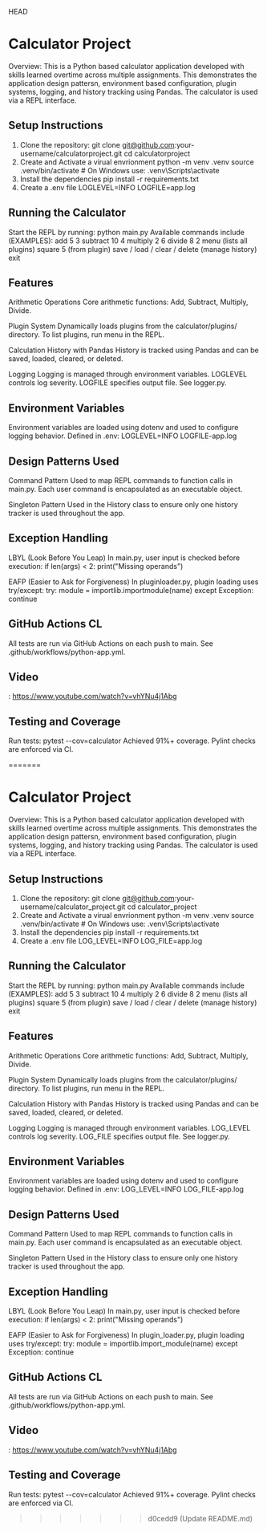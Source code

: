  HEAD

# Calculator Project
Overview:
This is a Python based calculator application developed with skills learned overtime across multiple assignments. This demonstrates the application design pattersn, environment based configuration, plugin systems, logging, and history tracking using Pandas. The calculator is used via a REPL interface.


## Setup Instructions
1. Clone the repository:
   git clone git@github.com:your-username/calculatorproject.git
   cd calculatorproject
2. Create and Activate a virual envrionment
   python -m venv .venv
   source .venv/bin/activate  # On Windows use: .venv\Scripts\activate
3. Install the dependencies
   pip install -r requirements.txt
4. Create a .env file
   LOGLEVEL=INFO
   LOGFILE=app.log

## Running the Calculator
  Start the REPL by running:
  python main.py
Available commands include (EXAMPLES):
add 5 3
subtract 10 4
multiply 2 6
divide 8 2
menu (lists all plugins)
square 5 (from plugin)
save / load / clear / delete (manage history)
exit

## Features
Arithmetic Operations
Core arithmetic functions: Add, Subtract, Multiply, Divide.

Plugin System
Dynamically loads plugins from the calculator/plugins/ directory.
To list plugins, run menu in the REPL.

Calculation History with Pandas
History is tracked using Pandas and can be saved, loaded, cleared, or deleted.

Logging
Logging is managed through environment variables.
LOGLEVEL controls log severity.
LOGFILE specifies output file.
See logger.py.

## Environment Variables
Environment variables are loaded using dotenv and used to configure logging behavior.
Defined in .env:
 LOGLEVEL=INFO
 LOGFILE-app.log

## Design Patterns Used
Command Pattern
Used to map REPL commands to function calls in main.py. Each user command is encapsulated as an executable object.

Singleton Pattern
Used in the History class to ensure only one history tracker is used throughout the app.

## Exception Handling
LBYL (Look Before You Leap)
In main.py, user input is checked before execution:
  if len(args) < 2:
    print("Missing operands")

EAFP (Easier to Ask for Forgiveness)
In pluginloader.py, plugin loading uses try/except:
  try:
    module = importlib.importmodule(name)
except Exception:
    continue

## GitHub Actions CL
All tests are run via GitHub Actions on each push to main. See .github/workflows/python-app.yml.

## Video
: https://www.youtube.com/watch?v=vhYNu4j1Abg

## Testing and Coverage
Run tests: pytest --cov=calculator
Achieved 91%+ coverage.
Pylint checks are enforced via CI.

=======
# Calculator Project
Overview:
This is a Python based calculator application developed with skills learned overtime across multiple assignments. This demonstrates the application design pattersn, environment based configuration, plugin systems, logging, and history tracking using Pandas. The calculator is used via a REPL interface.


## Setup Instructions
1. Clone the repository:
   git clone git@github.com:your-username/calculator_project.git
   cd calculator_project
2. Create and Activate a virual envrionment
   python -m venv .venv
   source .venv/bin/activate  # On Windows use: .venv\Scripts\activate
3. Install the dependencies
   pip install -r requirements.txt
4. Create a .env file
   LOG_LEVEL=INFO
   LOG_FILE=app.log

## Running the Calculator
  Start the REPL by running:
  python main.py
Available commands include (EXAMPLES):
add 5 3
subtract 10 4
multiply 2 6
divide 8 2
menu (lists all plugins)
square 5 (from plugin)
save / load / clear / delete (manage history)
exit

## Features
Arithmetic Operations
Core arithmetic functions: Add, Subtract, Multiply, Divide.

Plugin System
Dynamically loads plugins from the calculator/plugins/ directory.
To list plugins, run menu in the REPL.

Calculation History with Pandas
History is tracked using Pandas and can be saved, loaded, cleared, or deleted.

Logging
Logging is managed through environment variables.
LOG_LEVEL controls log severity.
LOG_FILE specifies output file.
See logger.py.

## Environment Variables
Environment variables are loaded using dotenv and used to configure logging behavior.
Defined in .env:
 LOG_LEVEL=INFO
 LOG_FILE-app.log

## Design Patterns Used
Command Pattern
Used to map REPL commands to function calls in main.py. Each user command is encapsulated as an executable object.

Singleton Pattern
Used in the History class to ensure only one history tracker is used throughout the app.

## Exception Handling
LBYL (Look Before You Leap)
In main.py, user input is checked before execution:
  if len(args) < 2:
    print("Missing operands")

EAFP (Easier to Ask for Forgiveness)
In plugin_loader.py, plugin loading uses try/except:
  try:
    module = importlib.import_module(name)
except Exception:
    continue

## GitHub Actions CL
All tests are run via GitHub Actions on each push to main. See .github/workflows/python-app.yml.

## Video
: https://www.youtube.com/watch?v=vhYNu4j1Abg

## Testing and Coverage
Run tests: pytest --cov=calculator
Achieved 91%+ coverage.
Pylint checks are enforced via CI.
>>>>>>> d0cedd9 (Update README.md)
